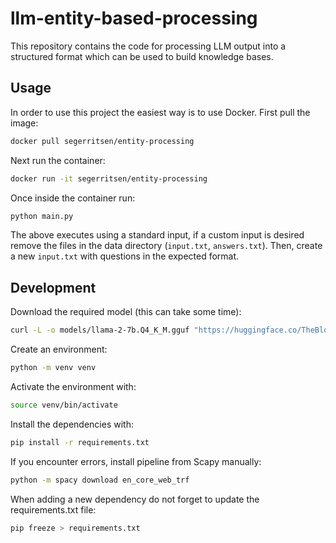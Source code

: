 # llm-entity-based-processing

This repository contains the code for processing LLM output into a structured format which can be used to build knowledge bases.

## Usage

In order to use this project the easiest way is to use Docker. First pull the image:

```sh
docker pull segerritsen/entity-processing
```

Next run the container:

```sh
docker run -it segerritsen/entity-processing
```

Once inside the container run:

```sh
python main.py
```

The above executes using a standard input, if a custom input is desired remove the files in the data directory (`input.txt`, `answers.txt`). Then, create a new `input.txt` with questions in the expected format.

## Development

Download the required model (this can take some time):

```sh
curl -L -o models/llama-2-7b.Q4_K_M.gguf "https://huggingface.co/TheBloke/Llama-2-7B-GGUF/resolve/main/llama-2-7b.Q4_K_M.gguf?download=true"
```

Create an environment:

```sh
python -m venv venv
```

Activate the environment with:

```sh
source venv/bin/activate
```

Install the dependencies with:

```sh
pip install -r requirements.txt
```

If you encounter errors, install pipeline from Scapy manually:

```sh
python -m spacy download en_core_web_trf
```

When adding a new dependency do not forget to update the requirements.txt file:

```sh
pip freeze > requirements.txt
```
